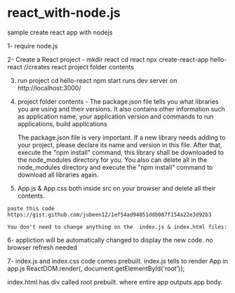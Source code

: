 # react_with-node.js
sample create react app with nodejs

1- require node.js

2- Create a React project - 
  mkdir react
  cd react
  npx create-react-app  hello-react
	//creates react project folder contents
	
3. run project
        cd hello-react
        npm start
    runs dev server on http://localhost:3000/
		
4. project folder contents - The package.json file tells you what libraries you are using and their versions. It also contains other information such as application name, your application version and commands to run applications, build applications

	The  package.json file is very important. If a new library needs adding to your project, please declare its name and version in this file.  After that, execute the  "npm install" command, this library shall be downloaded to the  node_modules directory for you. You also can delete all in the  node_modules directory and execute the   "npm install" command to download all libraries again.

  5. App.js & App.css both inside src on your browser and delete all their contents.
  
  	paste this code https://gist.github.com/jubeen12/1ef54ad94851ddb087f154a22e3d92b3
	
	You don't need to change anything on the  index.js & index.html files:
	
 6- appliction will be automatically changed to display the new code. no browser refresh needed
 
 7- index.js and index.css code comes prebuilt. index.js tells to render App in app.js 
 ReactDOM.render(<App />, document.getElementById('root'));
 
 index.html has div called root prebuilt. where entire app outputs app body.
	    <div id="root"></div>


